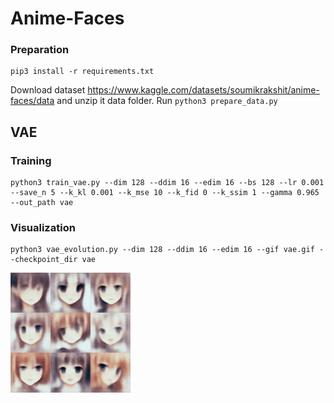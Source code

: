 # Anime-Faces

### Preparation

```shell
pip3 install -r requirements.txt
```

Download dataset https://www.kaggle.com/datasets/soumikrakshit/anime-faces/data and unzip it data folder. Run `python3 prepare_data.py`

## VAE 

### Training 

```shell
python3 train_vae.py --dim 128 --ddim 16 --edim 16 --bs 128 --lr 0.001 --save_n 5 --k_kl 0.001 --k_mse 10 --k_fid 0 --k_ssim 1 --gamma 0.965 --out_path vae
```

### Visualization

```shell
python3 vae_evolution.py --dim 128 --ddim 16 --edim 16 --gif vae.gif --checkpoint_dir vae
```

![Evolution gif](https://github.com/AIshutin/hse-anime/blob/master/vae.gif?raw=true "VAE is improving")
